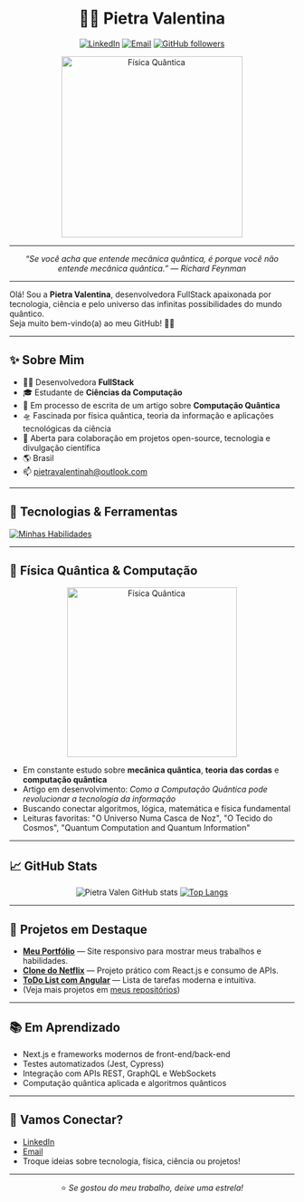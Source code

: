 <div align="center">

# 👩‍💻 Pietra Valentina

[![LinkedIn](https://img.shields.io/badge/-LinkedIn-0077B5?style=flat-square&logo=linkedin&logoColor=white&link=https://www.linkedin.com/in/pietravalen)](https://www.linkedin.com/in/pietravalen)
[![Email](https://img.shields.io/badge/-Email-D14836?style=flat-square&logo=gmail&logoColor=white&link=mailto:pietravalentinah@outlook.com)](mailto:pietravalentinah@outlook.com)
[![GitHub followers](https://img.shields.io/github/followers/PietraValen?style=social)](https://github.com/PietraValen)

<img src="https://media.istockphoto.com/id/1305993577/pt/vetorial/quantum-physics-science-and-technology-background-vector-illustration.jpg?s=612x612&w=0&k=20&c=7iQ9XjT5RzJtpJ7lPl1jVn1qLoCk57XqgKpq3h2GkU8=" width="320" alt="Física Quântica" />

</div>

---

<p align="center"><i>
“Se você acha que entende mecânica quântica, é porque você não entende mecânica quântica.”  
— Richard Feynman
</i></p>

---

Olá! Sou a <b>Pietra Valentina</b>, desenvolvedora FullStack apaixonada por tecnologia, ciência e pelo universo das infinitas possibilidades do mundo quântico.  
Seja muito bem-vindo(a) ao meu GitHub! 🚀✨

---

## ✨ Sobre Mim

- 👩‍💻 Desenvolvedora **FullStack**
- 🎓 Estudante de **Ciências da Computação**
- 📜 Em processo de escrita de um artigo sobre **Computação Quântica**
- 🛸 Fascinada por física quântica, teoria da informação e aplicações tecnológicas da ciência
- 🤝 Aberta para colaboração em projetos open-source, tecnologia e divulgação científica
- 🌎 Brasil
- 📫 [pietravalentinah@outlook.com](mailto:pietravalentinah@outlook.com)

---

## 🚀 Tecnologias & Ferramentas

<div align="left">
  
[![Minhas Habilidades](https://skillicons.dev/icons?i=js,ts,html,css,react,angular,nodejs,express,tailwind,php,python,java,mysql,postgresql,mongodb,c,cs,git,figma,vscode,docker,linux)](https://skillicons.dev)
  
</div>

---

## 🧠 Física Quântica & Computação

<div align="center">
    <img src="https://media.istockphoto.com/id/1305993577/pt/vetorial/quantum-physics-science-and-technology-background-vector-illustration.jpg?s=612x612&w=0&k=20&c=7iQ9XjT5RzJtpJ7lPl1jVn1qLoCk57XqgKpq3h2GkU8=" width="300" alt="Física Quântica" />
</div>

- Em constante estudo sobre **mecânica quântica**, **teoria das cordas** e **computação quântica**
- Artigo em desenvolvimento: _Como a Computação Quântica pode revolucionar a tecnologia da informação_
- Buscando conectar algoritmos, lógica, matemática e física fundamental
- Leituras favoritas: "O Universo Numa Casca de Noz", "O Tecido do Cosmos", "Quantum Computation and Quantum Information"

---

## 📈 GitHub Stats

<div align="center">

![Pietra Valen GitHub stats](https://github-readme-stats.vercel.app/api?username=PietraValen&show_icons=true&theme=radical&hide_title=true)
[![Top Langs](https://github-readme-stats.vercel.app/api/top-langs/?username=PietraValen&layout=compact&theme=radical)](https://github.com/anuraghazra/github-readme-stats)

</div>

---

## 💼 Projetos em Destaque

- [**Meu Portfólio**](https://github.com/PietraValen/portfolio) — Site responsivo para mostrar meus trabalhos e habilidades.
- [**Clone do Netflix**](https://github.com/PietraValen/netflix-clone) — Projeto prático com React.js e consumo de APIs.
- [**ToDo List com Angular**](https://github.com/PietraValen/angular-todo) — Lista de tarefas moderna e intuitiva.
- (Veja mais projetos em [meus repositórios](https://github.com/PietraValen?tab=repositories))

---

## 📚 Em Aprendizado

- Next.js e frameworks modernos de front-end/back-end
- Testes automatizados (Jest, Cypress)
- Integração com APIs REST, GraphQL e WebSockets
- Computação quântica aplicada e algoritmos quânticos

---

## 🤝 Vamos Conectar?

- [LinkedIn](https://www.linkedin.com/in/pietravalen)
- [Email](mailto:pietravalentinah@outlook.com)
- Troque ideias sobre tecnologia, física, ciência ou projetos!

---

<div align="center">
  
⭐️ _Se gostou do meu trabalho, deixe uma estrela!_  
</div>
